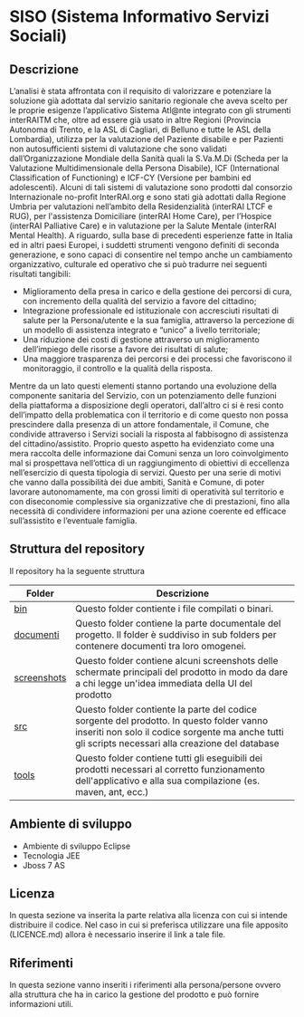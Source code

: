 # SISO (Sistema Informativo Servizi Sociali) #

## Descrizione ##
L’analisi è stata affrontata con il requisito di valorizzare e potenziare la soluzione già adottata dal servizio sanitario regionale che aveva scelto per le proprie esigenze l’applicativo Sistema Atl@nte integrato con gli strumenti interRAITM che, oltre ad essere già usato in altre Regioni (Provincia Autonoma di Trento, e la ASL di Cagliari, di Belluno e tutte le ASL della Lombardia), utilizza per la valutazione del Paziente disabile e per Pazienti non autosufficienti sistemi di valutazione che sono validati dall’Organizzazione Mondiale della Sanità quali la S.Va.M.Di (Scheda per la Valutazione Multidimensionale della Persona Disabile), ICF (International Classification of Functioning) e ICF-CY (Versione per bambini ed adolescenti). Alcuni di tali sistemi di valutazione sono prodotti dal consorzio Internazionale no-profit InterRAI.org e sono stati già adottati dalla Regione Umbria per valutazioni nell’ambito della Residenzialità (interRAI LTCF e RUG), per l'assistenza Domiciliare (interRAI Home Care), per l’Hospice (interRAI Palliative Care) e in valutazione per la Salute Mentale (interRAI Mental Health). A riguardo, sulla base di precedenti esperienze fatte in Italia ed in altri paesi Europei, i suddetti strumenti vengono definiti di seconda  generazione, e sono capaci di consentire nel tempo anche un cambiamento organizzativo, culturale ed operativo che si può tradurre nei seguenti risultati tangibili:
+ Miglioramento della presa in carico e della gestione dei percorsi di cura, con incremento della qualità del servizio a favore del cittadino;
+ Integrazione professionale ed istituzionale con accresciuti risultati di salute per la Persona/utente e la sua famiglia, attraverso la percezione di un modello di assistenza integrato e “unico” a livello territoriale;
+ Una riduzione dei costi di gestione attraverso un miglioramento dell’impiego delle risorse a favore dei risultati di salute;
+ Una maggiore trasparenza dei percorsi e dei processi che favoriscono il monitoraggio, il controllo e la qualità della risposta.

Mentre da un lato questi elementi stanno portando una evoluzione della componente sanitaria del Servizio, con un potenziamento delle funzioni della piattaforma a disposizione degli operatori, dall’altro ci si è resi conto dell’impatto della problematica con il territorio e di come questo non possa prescindere dalla presenza di un attore fondamentale, il Comune, che condivide attraverso i Servizi sociali la risposta al fabbisogno di assistenza del cittadino/assistito. Proprio questo aspetto ha evidenziato come una mera raccolta delle informazione dai Comuni senza un loro coinvolgimento mal si prospettava nell’ottica di un raggiungimento di obiettivi di eccellenza nell’esercizio di questa tipologia di servizi. Questo per una serie di motivi che vanno dalla possibilità dei due ambiti, Sanità e Comune, di poter lavorare autonomamente, ma con grossi limiti di operatività sul territorio e con diseconomie complessive sia organizzative che di prestazioni, fino alla necessità di condividere informazioni per una azione coerente ed efficace sull’assistito e l’eventuale famiglia.



## Struttura del repository ##
Il repository ha la seguente struttura

Folder   |  Descrizione
---------|-------------
[bin](./bin)|Questo folder contiente i file compilati o binari. 
[documenti](./documenti)|Questo folder contiene la parte documentale del progetto. Il folder è suddiviso in sub folders per contenere documenti tra loro omogenei. 
[screenshots](./screenshots)|Questo folder contiene alcuni screenshots delle schermate principali del prodotto in modo da dare a chi legge un'idea immediata della UI del prodotto
[src](./src)|Questo folder contiente la parte del codice sorgente del prodotto. In questo folder vanno inseriti non solo il codice sorgente ma anche tutti gli scripts necessari alla creazione del database
[tools](./tools)|Questo folder contiene tutti gli eseguibili dei prodotti necessari al corretto funzionamento dell'applicativo e alla sua compilazione (es. maven, ant, ecc.)


## Ambiente di sviluppo ##
+ Ambiente di sviluppo Eclipse
+ Tecnologia JEE
+ Jboss 7 AS

## Licenza ##
In questa sezione va inserita la parte relativa alla licenza con cui si intende distribuire il codice.
Nel caso in cui si preferisca utilizzare una file apposito (LICENCE.md) allora è necessario inserire il link a tale file.

## Riferimenti ##
In questa sezione vanno inseriti i riferimenti alla persona/persone ovvero alla struttura che ha in carico la gestione del prodotto e può fornire informazioni utili. 
